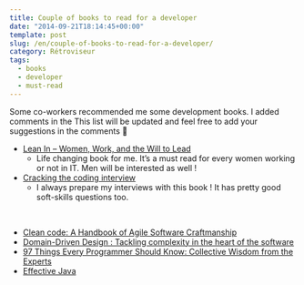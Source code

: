 ```yaml
---
title: Couple of books to read for a developer
date: "2014-09-21T18:14:45+00:00"
template: post
slug: /en/couple-of-books-to-read-for-a-developer/
category: Rétroviseur
tags:
  - books
  - developer
  - must-read
---
```


Some co-workers recommended me some development books. I added comments in the This list will be updated and feel free to add your suggestions in the comments 🙂

  * [Lean In &#8211; Women, Work, and the Will to Lead](http://www.amazon.ca/Lean-In-Women-Work-Will/dp/0385349947) 
      * Life changing book for me. It&rsquo;s a must read for every women working or not in IT. Men will be interested as well !
  * [Cracking the coding interview](http://www.amazon.ca/Cracking-Coding-Interview-Programming-Questions/dp/098478280X) 
      * I always prepare my interviews with this book ! It has pretty good soft-skills questions too.

&nbsp;

  * [Clean code: A Handbook of Agile Software Craftmanship](http://www.amazon.ca/Clean-Code-Handbook-Software-Craftsmanship/dp/0132350882)
  * [Domain-Driven Design : Tackling complexity in the heart of the software](http://www.amazon.ca/Domain-Driven-Design-Tackling-Complexity-Software/dp/0321125215)
  * [97 Things Every Programmer Should Know: Collective Wisdom from the Experts](http://www.amazon.ca/Things-Every-Programmer-Should-Know/dp/0596809484)
  * [Effective Java](http://www.amazon.ca/Effective-Java-Edition-Joshua-Bloch/dp/0321356683)

<!-- AddThis Advanced Settings generic via filter on the_content -->

<!-- AddThis Share Buttons generic via filter on the_content -->